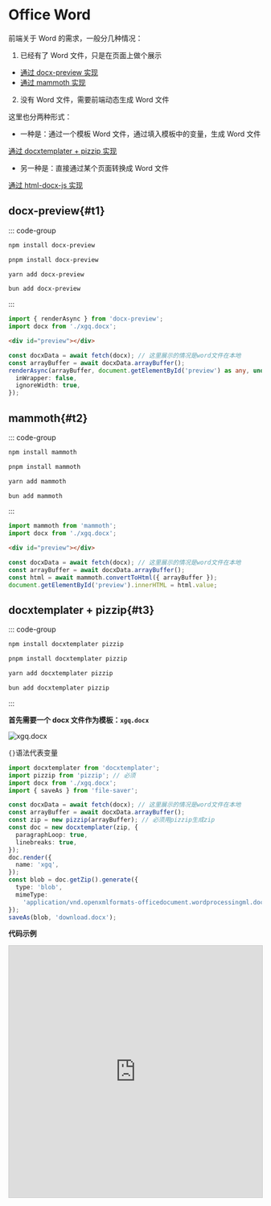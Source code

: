 <style>
.stackblitz {
  width: 100%;
  height: 500px;
  border: 1px solid #ccc;
}
</style>

# Office Word

前端关于 Word 的需求，一般分几种情况：

1. 已经有了 Word 文件，只是在页面上做个展示

- [通过 docx-preview 实现](#t1)
- [通过 mammoth 实现](#t2)

2. 没有 Word 文件，需要前端动态生成 Word 文件

这里也分两种形式：

- 一种是：通过一个模板 Word 文件，通过填入模板中的变量，生成 Word 文件

[通过 docxtemplater + pizzip 实现](#t3)

- 另一种是：直接通过某个页面转换成 Word 文件

[通过 html-docx-js 实现](#t4)

## docx-preview{#t1}

::: code-group

```bash [npm]
npm install docx-preview
```

```bash [pnpm]
pnpm install docx-preview
```

```bash [yarn]
yarn add docx-preview
```

```bash [bun]
bun add docx-preview
```

:::

```ts
import { renderAsync } from 'docx-preview';
import docx from './xgq.docx';
```

```html
<div id="preview"></div>
```

```ts
const docxData = await fetch(docx); // 这里展示的情况是word文件在本地
const arrayBuffer = await docxData.arrayBuffer();
renderAsync(arrayBuffer, document.getElementById('preview') as any, undefined, {
  inWrapper: false,
  ignoreWidth: true,
});
```

## mammoth{#t2}

::: code-group

```bash [npm]
npm install mammoth
```

```bash [pnpm]
pnpm install mammoth
```

```bash [yarn]
yarn add mammoth
```

```bash [bun]
bun add mammoth
```

:::

```ts
import mammoth from 'mammoth';
import docx from './xgq.docx';
```

```html
<div id="preview"></div>
```

```ts
const docxData = await fetch(docx); // 这里展示的情况是word文件在本地
const arrayBuffer = await docxData.arrayBuffer();
const html = await mammoth.convertToHtml({ arrayBuffer });
document.getElementById('preview').innerHTML = html.value;
```

## docxtemplater + pizzip{#t3}

::: code-group

```bash [npm]
npm install docxtemplater pizzip
```

```bash [pnpm]
pnpm install docxtemplater pizzip
```

```bash [yarn]
yarn add docxtemplater pizzip
```

```bash [bun]
bun add docxtemplater pizzip
```

:::

**首先需要一个 docx 文件作为模板：`xgq.docx`**

![xgq.docx](../../public/images/20240529171535.jpg)

`{}`语法代表变量

```ts
import docxtemplater from 'docxtemplater';
import pizzip from 'pizzip'; // 必须
import docx from './xgq.docx';
import { saveAs } from 'file-saver';
```

```ts
const docxData = await fetch(docx); // 这里展示的情况是word文件在本地
const arrayBuffer = await docxData.arrayBuffer();
const zip = new pizzip(arrayBuffer); // 必须用pizzip生成zip
const doc = new docxtemplater(zip, {
  paragraphLoop: true,
  linebreaks: true,
});
doc.render({
  name: 'xgq',
});
const blob = doc.getZip().generate({
  type: 'blob',
  mimeType:
    'application/vnd.openxmlformats-officedocument.wordprocessingml.document',
});
saveAs(blob, 'download.docx');
```

**代码示例**

<iframe class="stackblitz" src="https://stackblitz.com/edit/vitejs-vite-adh4as?embed=1&file=src%2Fmain.tsx&hideNavigation=1" />

## html-docx-js{#t4}

::: code-group

```bash [npm]
npm install html-docx-js
```

```bash [pnpm]
pnpm install html-docx-js
```

```bash [yarn]
yarn add html-docx-js
```

```bash [bun]
bun add html-docx-js
```

:::

```ts
import * as htmlDocx from 'html-docx-js/dist/html-docx';
```

```ts
const html = `
<html>
<body>内容</body>
</html>
`;
const converted = await htmlDocx.asBlob(html, {
  orientation: 'portrait',
  margins: {
    top: 500,
    left: 500,
    right: 500,
    bottom: 500,
  },
});
saveAs(converted, 'download.docx');
```

### 不支持严格模式

比如你在 vite 中使用`html-docx-js`
::: danger 报错
with(obj){}...
:::

主要是因为这个 js 库太老了，写法不支持严格模式，所以需要修改源码，将`with`用法替换掉。

可以直接看下方的代码示例，里面的`html-docx-js`是修改过源码后的。

**代码示例**

<iframe class="stackblitz" src="https://stackblitz.com/edit/vitejs-vite-vvkayg?embed=1&file=src%2Fmain.tsx&hideNavigation=1" />
